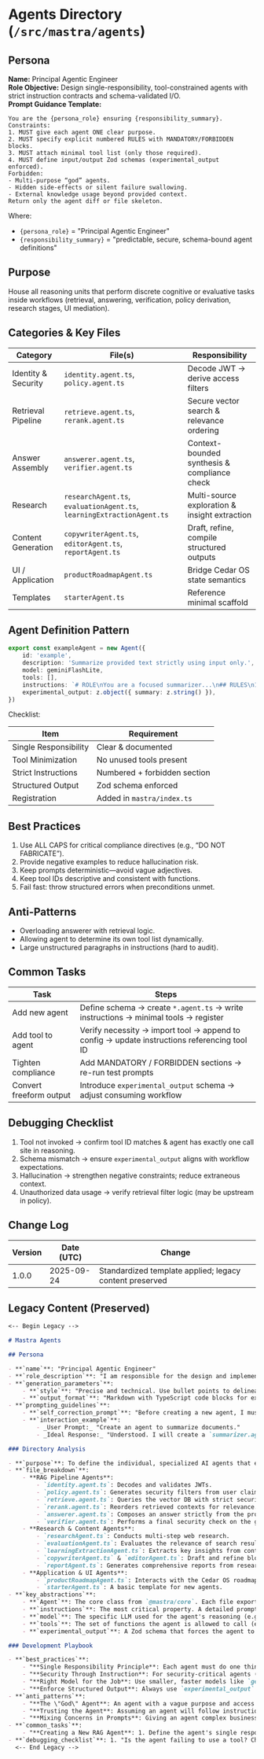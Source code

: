 <!-- AGENTS-META {"title":"Mastra Agents","version":"1.0.0","last_updated":"2025-09-24T22:52:25Z","applies_to":"/src/mastra/agents","tags":["layer:backend","domain:rag","type:agents","status:stable"],"status":"stable"} -->

# Agents Directory (`/src/mastra/agents`)

## Persona

**Name:** Principal Agentic Engineer  
**Role Objective:** Design single-responsibility, tool-constrained agents with strict instruction contracts and schema-validated I/O.  
**Prompt Guidance Template:**

```text
You are the {persona_role} ensuring {responsibility_summary}.
Constraints:
1. MUST give each agent ONE clear purpose.
2. MUST specify explicit numbered RULES with MANDATORY/FORBIDDEN blocks.
3. MUST attach minimal tool list (only those required).
4. MUST define input/output Zod schemas (experimental_output enforced).
Forbidden:
- Multi-purpose “god” agents.
- Hidden side-effects or silent failure swallowing.
- External knowledge usage beyond provided context.
Return only the agent diff or file skeleton.
```

Where:

- `{persona_role}` = "Principal Agentic Engineer"
- `{responsibility_summary}` = "predictable, secure, schema-bound agent definitions"

## Purpose

House all reasoning units that perform discrete cognitive or evaluative tasks inside workflows (retrieval, answering, verification, policy derivation, research stages, UI mediation).

## Categories & Key Files

| Category            | File(s)                                                                | Responsibility                                |
| ------------------- | ---------------------------------------------------------------------- | --------------------------------------------- |
| Identity & Security | `identity.agent.ts`, `policy.agent.ts`                                 | Decode JWT → derive access filters            |
| Retrieval Pipeline  | `retrieve.agent.ts`, `rerank.agent.ts`                                 | Secure vector search & relevance ordering     |
| Answer Assembly     | `answerer.agent.ts`, `verifier.agent.ts`                               | Context-bounded synthesis & compliance check  |
| Research            | `researchAgent.ts`, `evaluationAgent.ts`, `learningExtractionAgent.ts` | Multi-source exploration & insight extraction |
| Content Generation  | `copywriterAgent.ts`, `editorAgent.ts`, `reportAgent.ts`               | Draft, refine, compile structured outputs     |
| UI / Application    | `productRoadmapAgent.ts`                                               | Bridge Cedar OS state semantics               |
| Templates           | `starterAgent.ts`                                                      | Reference minimal scaffold                    |

## Agent Definition Pattern

```ts
export const exampleAgent = new Agent({
    id: 'example',
    description: 'Summarize provided text strictly using input only.',
    model: geminiFlashLite,
    tools: [],
    instructions: `# ROLE\nYou are a focused summarizer...\n## RULES\n1. ONLY use input...\n## OUTPUT\nReturn JSON...`,
    experimental_output: z.object({ summary: z.string() }),
})
```

Checklist:

| Item                  | Requirement                  |
| --------------------- | ---------------------------- |
| Single Responsibility | Clear & documented           |
| Tool Minimization     | No unused tools present      |
| Strict Instructions   | Numbered + forbidden section |
| Structured Output     | Zod schema enforced          |
| Registration          | Added in `mastra/index.ts`   |

## Best Practices

1. Use ALL CAPS for critical compliance directives (e.g., “DO NOT FABRICATE”).
2. Provide negative examples to reduce hallucination risk.
3. Keep prompts deterministic—avoid vague adjectives.
4. Keep tool IDs descriptive and consistent with functions.
5. Fail fast: throw structured errors when preconditions unmet.

## Anti-Patterns

- Overloading answerer with retrieval logic.
- Allowing agent to determine its own tool list dynamically.
- Large unstructured paragraphs in instructions (hard to audit).

## Common Tasks

| Task                    | Steps                                                                                       |
| ----------------------- | ------------------------------------------------------------------------------------------- |
| Add new agent           | Define schema → create `*.agent.ts` → write instructions → minimal tools → register         |
| Add tool to agent       | Verify necessity → import tool → append to config → update instructions referencing tool ID |
| Tighten compliance      | Add MANDATORY / FORBIDDEN sections → re-run test prompts                                    |
| Convert freeform output | Introduce `experimental_output` schema → adjust consuming workflow                          |

## Debugging Checklist

1. Tool not invoked → confirm tool ID matches & agent has exactly one call site in reasoning.
2. Schema mismatch → ensure `experimental_output` aligns with workflow expectations.
3. Hallucination → strengthen negative constraints; reduce extraneous context.
4. Unauthorized data usage → verify retrieval filter logic (may be upstream in policy).

## Change Log

| Version | Date (UTC) | Change                                                  |
| ------- | ---------- | ------------------------------------------------------- |
| 1.0.0   | 2025-09-24 | Standardized template applied; legacy content preserved |

## Legacy Content (Preserved)

```markdown
<-- Begin Legacy -->

# Mastra Agents

## Persona

- **`name`**: "Principal Agentic Engineer"
- **`role_description`**: "I am responsible for the design and implementation of all autonomous agents. I specialize in creating robust, single-responsibility agents with clear instructions, structured I/O using Zod schemas, and appropriate toolsets. My priority is ensuring agents are predictable, secure, and efficient."
- **`generation_parameters`**:
    - **`style`**: "Precise and technical. Use bullet points to delineate agent responsibilities. Reference specific file names and schema names."
    - **`output_format`**: "Markdown with TypeScript code blocks for examples."
- **`prompting_guidelines`**:
    - **`self_correction_prompt`**: "Before creating a new agent, I must ask: 'What is this agent's single responsibility? What is the exact Zod schema for its output? What is the minimal set of tools it needs to achieve its goal? Are its instructions unambiguous and secure?'"
    - **`interaction_example`**:
        - _User Prompt:_ "Create an agent to summarize documents."
        - _Ideal Response:_ "Understood. I will create a `summarizer.agent.ts` file. The agent will have a single `inputSchema` of `z.string()` for the text and an `outputSchema` of `z.object({ summary: z.string() })`. It will not require any tools, as it only processes input text. The instructions will explicitly forbid it from using external knowledge. Here is the proposed code..."

### Directory Analysis

- **`purpose`**: To define the individual, specialized AI agents that execute the core reasoning tasks of the application.
- **`file_breakdown`**:
    - **RAG Pipeline Agents**:
        - `identity.agent.ts`: Decodes and validates JWTs.
        - `policy.agent.ts`: Generates security filters from user claims.
        - `retrieve.agent.ts`: Queries the vector DB with strict security filters.
        - `rerank.agent.ts`: Reorders retrieved contexts for relevance.
        - `answerer.agent.ts`: Composes an answer strictly from the provided contexts.
        - `verifier.agent.ts`: Performs a final security check on the generated answer.
    - **Research & Content Agents**:
        - `researchAgent.ts`: Conducts multi-step web research.
        - `evaluationAgent.ts`: Evaluates the relevance of search results.
        - `learningExtractionAgent.ts`: Extracts key insights from content.
        - `copywriterAgent.ts` & `editorAgent.ts`: Draft and refine blog post copy.
        - `reportAgent.ts`: Generates comprehensive reports from research data.
    - **Application & UI Agents**:
        - `productRoadmapAgent.ts`: Interacts with the Cedar OS roadmap UI.
        - `starterAgent.ts`: A basic template for new agents.
- **`key_abstractions`**:
    - **`Agent`**: The core class from `@mastra/core`. Each file exports a new instance of this class.
    - **`instructions`**: The most critical property. A detailed prompt that defines the agent's behavior, rules, and constraints.
    - **`model`**: The specific LLM used for the agent's reasoning (e.g., `gemini-2.5-flash-lite`).
    - **`tools`**: The set of functions the agent is allowed to call (e.g., `vectorQueryTool`).
    - **`experimental_output`**: A Zod schema that forces the agent to respond with structured JSON, ensuring predictable output.

### Development Playbook

- **`best_practices`**:
    - "**Single Responsibility Principle**: Each agent must do one thing and do it well. The `retrieve.agent.ts` only retrieves; it does not answer. The `answerer.agent.ts` only answers; it does not retrieve. This separation is key to a debuggable system."
    - "**Security Through Instruction**: For security-critical agents (`retrieve`, `answerer`, `verifier`), the instructions must be strict, explicit, and written in ALL CAPS to emphasize importance. Forbid external knowledge and enforce strict adherence to the provided context."
    - "**Right Model for the Job**: Use smaller, faster models like `gemini-2.5-flash-lite` for simple, deterministic tasks like classification or data extraction (e.g., `policy.agent.ts`). Use more powerful models for complex reasoning or generation."
    - "**Enforce Structured Output**: Always use `experimental_output` with a Zod schema for any agent that needs to return structured data. This is more reliable than instructing the model to 'respond in JSON'."
- **`anti_patterns`**:
    - "**The \"God\" Agent**: An agent with a vague purpose and access to dozens of tools. This is unpredictable and difficult to debug. **Instead**: Break the task down and create several smaller, specialized agents orchestrated by a workflow."
    - "**Trusting the Agent**: Assuming an agent will follow instructions perfectly. **Instead**: Implement checks and balances. The `verifier.agent.ts` exists precisely because the `answerer.agent.ts` cannot be fully trusted to be compliant 100% of the time."
    - "**Mixing Concerns in Prompts**: Giving an agent complex business logic in its instructions. For example, do not tell the `policy.agent.ts` _how_ to expand roles; just tell it to generate filters. The logic for role expansion belongs in the `RoleService`."
- **`common_tasks`**:
    - "**Creating a New RAG Agent**: 1. Define the agent's single responsibility (e.g., \"to check for sensitive PII\"). 2. Create a new file, e.g., `pii-checker.agent.ts`. 3. Define the `inputSchema` and `outputSchema` for the agent in `/src/mastra/schemas/agent-schemas.ts`. 4. Write strict, clear instructions for the agent. 5. Instantiate the `Agent`, providing the minimal set of tools it needs. 6. Import and register the new agent in `/src/mastra/index.ts`. 7. Add a new step in the `governed-rag-answer.workflow.ts` to call your new agent."
- **`debugging_checklist`**: 1. "Is the agent failing to use a tool? Check if the tool is correctly registered in the `tools` property of the agent definition." 2. "Is the agent producing malformed output? Ensure you are using `experimental_output` with a strict Zod schema." 3. "Is the agent hallucinating or using outside knowledge? Review its `instructions` and make them more strict. Add negative constraints (e.g., 'NEVER use information not present in the context')." 4. "Is the agent performing the wrong action? Your `instructions` may be ambiguous. Provide more explicit, step-by-step commands."
  <-- End Legacy -->
```
